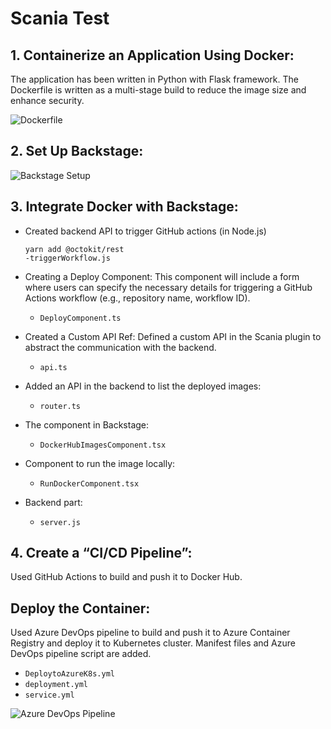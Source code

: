 # Scania Test

## 1. Containerize an Application Using Docker:
The application has been written in Python with Flask framework. The Dockerfile is written as a multi-stage build to reduce the image size and enhance security.

![Dockerfile](https://github.com/iamsthita/scania/assets/132139960/7eb748c4-10a1-4d80-ab3b-c52e2bce5ad1)

## 2. Set Up Backstage:
   
![Backstage Setup](https://github.com/iamsthita/scania/assets/132139960/ab71d724-4ded-4f7b-9c3a-70ffe9a8bb5f)

## 3. Integrate Docker with Backstage:

- Created backend API to trigger GitHub actions (in Node.js)
  ```
  yarn add @octokit/rest
  -triggerWorkflow.js
  ```
- Creating a Deploy Component: This component will include a form where users can specify the necessary details for triggering a GitHub Actions workflow (e.g., repository name, workflow ID).
  - `DeployComponent.ts`

- Created a Custom API Ref: Defined a custom API in the Scania plugin to abstract the communication with the backend.
  - `api.ts`

- Added an API in the backend to list the deployed images:
  - `router.ts`

- The component in Backstage: 
  - `DockerHubImagesComponent.tsx`

- Component to run the image locally:
  - `RunDockerComponent.tsx`

- Backend part:
  - `server.js`

## 4. Create a “CI/CD Pipeline”:
   Used GitHub Actions to build and push it to Docker Hub.
  
## Deploy the Container: 
Used Azure DevOps pipeline to build and push it to Azure Container Registry and deploy it to Kubernetes cluster.
Manifest files and Azure DevOps pipeline script are added.
- `DeploytoAzureK8s.yml`
- `deployment.yml`
- `service.yml`

![Azure DevOps Pipeline](https://github.com/iamsthita/scania/assets/132139960/7b5cf3bc-b48b-4884-ba5a-6100905627e7)
